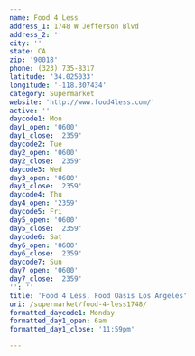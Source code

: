 ```yaml
---
name: Food 4 Less
address_1: 1748 W Jefferson Blvd
address_2: ''
city: ''
state: CA
zip: '90018'
phone: (323) 735-8317
latitude: '34.025033'
longitude: '-118.307434'
category: Supermarket
website: 'http://www.food4less.com/'
active: ''
daycode1: Mon
day1_open: '0600'
day1_close: '2359'
daycode2: Tue
day2_open: '0600'
day2_close: '2359'
daycode3: Wed
day3_open: '0600'
day3_close: '2359'
daycode4: Thu
day4_open: '2359'
daycode5: Fri
day5_open: '0600'
day5_close: '2359'
daycode6: Sat
day6_open: '0600'
day6_close: '2359'
daycode7: Sun
day7_open: '0600'
day7_close: '2359'
'': ''
title: 'Food 4 Less, Food Oasis Los Angeles'
uri: /supermarket/food-4-less1748/
formatted_daycode1: Monday
formatted_day1_open: 6am
formatted_day1_close: '11:59pm'

---
```

